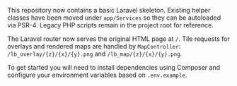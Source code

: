 This repository now contains a basic Laravel skeleton. Existing helper
classes have been moved under `app/Services` so they can be autoloaded
via PSR-4. Legacy PHP scripts remain in the project root for reference.

The Laravel router now serves the original HTML page at `/`. Tile
requests for overlays and rendered maps are handled by `MapController`:
`/lb_overlay/{z}/{x}/{y}.png` and `/lb_map/{z}/{x}/{y}.png`.

To get started you will need to install dependencies using Composer and
configure your environment variables based on `.env.example`.
